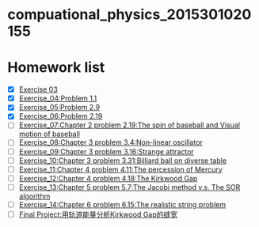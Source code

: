 # compuational_physics_2015301020155
# Homework list
- [x] [Exercise 03](https://github.com/yuyuwei/compuational_physics_2015301020155/blob/master/homework%203.py)
- [x] [Exercise_04:Problem 1.1](https://github.com/yuyuwei/compuational_physics_2015301020155/blob/master/homework%204.py)
- [x] [Exercise_05:Problem 2.9](https://github.com/yuyuwei/compuational_physics_2015301020155/blob/master/homework%205.py)
- [x] [Exercise_06:Problem 2.19](https://www.zybuluo.com/yuyuwei/note/922437)
- [ ] [Exercise_07:Chapter 2 problem 2.19:The spin of baseball and Visual motion of baseball](https://github.com/yuyuwei/compuational_physics_2015301020155/blob/master/Exercise_07:Chapter%202%20problem%202.19:The%20spin%20of%20baseball%20and%20Visual%20motion%20of%20baseball)
- [ ] [Exercise_08:Chapter 3 problem 3.4:Non-linear oscillator](https://github.com/yuyuwei/compuational_physics_2015301020155/blob/master/Exercise_08:Chapter%203%20problem%203.4:Non-linear%20oscillator)
- [ ] [Exercise_09:Chapter 3 problem 3.16:Strange attractor](https://github.com/yuyuwei/compuational_physics_2015301020155/blob/master/Exercise_09:Chapter%203%20problem%203.16:Strange%20attractor)
- [ ] [Exercise_10:Chapter 3 problem 3.31:Billiard ball on diverse table](https://github.com/yuyuwei/compuational_physics_2015301020155/blob/master/Exercise_10:Chapter%203%20problem%203.31:Billiard%20ball%20on%20diverse%20table)
- [ ] [Exercise_11:Chapter 4 problem 4.11:The percession of Mercury](https://github.com/yuyuwei/compuational_physics_2015301020155/blob/master/Exercise_11:Chapter%204%20problem%204.11:The%20percession%20of%20Mercury)
- [ ] [Exercise_12:Chapter 4 problem 4.18:The Kirkwood Gap](https://github.com/yuyuwei/compuational_physics_2015301020155/blob/master/Exercise_12:Chapter%204%20problem%204.18:The%20Kirkwood%20Gap)
- [ ] [Exercise_13:Chapter 5 problem 5.7:The Jacobi method v.s. The SOR algorithm](https://github.com/yuyuwei/compuational_physics_2015301020155/blob/master/Exercise_13:Chapter%205%20problem%205.7:The%20Jacobi%20method%20v.s.%20The%20SOR%20algorithm)
- [ ] [Exercise_14:Chapter 6 problem 6.15:The realistic string problem](https://github.com/yuyuwei/compuational_physics_2015301020155/blob/master/Exercise_14:Chapter%206%20problem%206.15:The%20realistic%20string%20problem)
- [ ] [Final Project:用轨道能量分析Kirkwood Gap的缝宽](https://github.com/yuyuwei/compuational_physics_2015301020155/blob/master/Final%20Project:用轨道能量分析Kirkwood%20Gap的缝宽)
